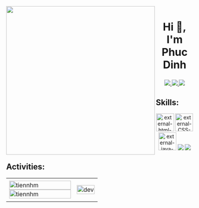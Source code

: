 <img align="left" width="400" src="https://github.githubassets.com/images/modules/profile/profile-first-repo.svg">
<h1 align="center">Hi 👋, I'm Phuc Dinh</h1>
<p align="center">
  <h3 align="center"> </h3>
</p>

<p align="center">
  <a href="https://www.facebook.com/phuc.nguyendinh.77920" alt="Facebook">
    <img src="https://img.icons8.com/fluent/48/000000/facebook-new.png" target="_blank" />
  </a> 
  <a href="https://github.com/PhucNDP" alt="Github">
    <img src="https://img.icons8.com/fluent/48/000000/github.png"/>
  </a> 
  <a href="https://www.youtube.com/channel/UClMVk0_cRYR1Epyg00F6j-w" alt="Youtube channel" target="_blank" >
    <img src="https://img.icons8.com/fluent/48/000000/youtube-play.png"/>
  </a>
</p>

## Skills:
<p align="center">
  <img width="48" height="48" src="https://img.icons8.com/external-flaticons-lineal-color-flat-icons/48/external-html-mobile-app-development-flaticons-lineal-color-flat-icons.png" alt="external-html-mobile-app-development-flaticons-lineal-color-flat-icons"/>
  <img width="48" height="48" src="https://img.icons8.com/external-those-icons-flat-those-icons/48/external-CSS-programming-and-development-those-icons-flat-those-icons.png" alt="external-CSS-programming-and-development-those-icons-flat-those-icons"/>
  <img width="48" height="48" src="https://img.icons8.com/external-soft-fill-juicy-fish/48/external-java-software-development-soft-fill-soft-fill-juicy-fish.png" alt="external-java-software-development-soft-fill-soft-fill-juicy-fish"/>
  <img src="https://img.icons8.com/color/48/000000/visual-studio-code-2019.png"/>
  <img src="https://img.icons8.com/color/48/null/visual-studio--v2.png"/>
</p>

## Activities:

<table style="width:100%;">
  <tr>
    <td>
      <img src="https://github-readme-stats.vercel.app/api/top-langs/?username=PhucNDP&bg_color=FFFFFF00&text_color=179fa3&layout=compact&hide=CSS&langs_count=10&custom_title=Top%20ngôn%20ngữ%20được%20dùng" alt="tiennhm" width="100%"/>
      <img src="https://github-readme-stats.vercel.app/api?username=PhucNDP&bg_color=FFFFFF00&text_color=179fa3&show_icons=true&count_private=true&include_all_commits=true&custom_title=Hoạt%20động%20trên%20Github" alt="tiennhm" width="100%"/>
    </td>
    <td>
      <p align="center"> 
        <img src="https://cdn.dribbble.com/users/1059583/screenshots/4171367/coding-freak.gif" alt="dev" width="100%"/>
      </p>
    </td>
  </tr>
</table>



